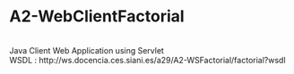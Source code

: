 <h1>A2-WebClientFactorial</h1>
<br>
Java Client Web Application using Servlet
<br>
WSDL : http://ws.docencia.ces.siani.es/a29/A2-WSFactorial/factorial?wsdl
